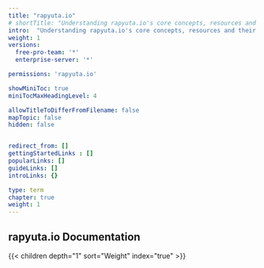```yaml
---
title: "rapyuta.io"
# shortTitle: "Understanding rapyuta.io's core concepts, resources and their organization"
intro:  "Understanding rapyuta.io's core concepts, resources and their organization"
weight: 1
versions:
  free-pro-team: '*'
  enterprise-server: '*'

permissions: 'rapyuta.io'

showMiniToc: true
miniTocMaxHeadingLevel: 4

allowTitleToDifferFromFilename: false
mapTopic: false
hidden: false


redirect_from: []
gettingStartedLinks : []
popularLinks: []
guideLinks: []
introLinks: {}

type: term
chapter: true
weight: 1
---
```



## rapyuta.io Documentation
{{< children depth="1" sort="Weight" index="true" >}}


